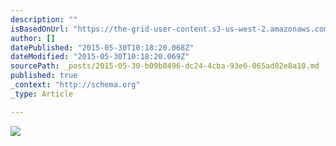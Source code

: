 ```yaml
---
description: ""
isBasedOnUrl: "https://the-grid-user-content.s3-us-west-2.amazonaws.com/97f95029-73c1-457a-a4dc-3a4d5e629b6e.jpg"
author: []
datePublished: "2015-05-30T10:18:20.068Z"
dateModified: "2015-05-30T10:18:20.069Z"
sourcePath: _posts/2015-05-30-b09b8496-dc24-4cba-93e6-065ad02e8a10.md
published: true
_context: "http://schema.org"
_type: Article

---
```

![](https://the-grid-user-content.s3-us-west-2.amazonaws.com/97f95029-73c1-457a-a4dc-3a4d5e629b6e.jpg)